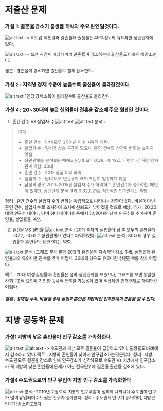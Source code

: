 # 저출산 문제
### 가설 1: 결혼율 감소가 출생률 하락의 주요 원인일것이다.
![alt text](<FlaskWeb/static/img/graph/가설1-결혼률과 출생률 상관관계분석.png>)
-> 히트맵 확인결과 결혼률과 출생률은 49%정도의 유의미한 상관관계에 있다.

![alt text](<FlaskWeb/static/img/graph/가설1-시간에따른 결혼률과 출산률 추이.png>)
-> 또한 시간이 지남에따라 결혼률이 감소하는데 출산율도 비슷하게 감소한다.

결론 : 결혼율이 감소하면 출산률도 함께 감소한다.

### 가설 2 : 지역별 경제 수준이 높을수록 출산율이 올라갈것이다.
![alt text](<FlaskWeb/static/img/graph/가설2-지역별 경제 수준과 출산율의 관계.png>)
1인당 경제소득이 올라갈수록 출산율도 올라간다.

### 가설 4 : 20~30대의 높은 실업률이 결혼율  감소에 주요 원인일 것이다. 
1) 혼인 건수 VS 실업자 수 
![alt text](<가설4-20~30대 결혼 건수VS실업자 수-1.png>)
![alt text](<가설4-20~30대 결혼 건수VS실업자 수 상관관계Heatmap.png>)
분석 :
> 20대
>- 혼인 건수 : 남녀 모두 2001년 이후 지속적 하락.
>- 실업자 수 : 일시적 상승 구간이 있으나, 혼인 건수와 상관된 변화는 보이지 않음.
>- 상관관계를 분석했을 때에도 남,녀 모두 0.26, -0.48로 두 변수 간 직접 인과관계 약함.
> 30대 
>- 혼인 건수 : 2013 정점 이후 하락.
>- 실업자 수 : 남녀 모두 변동성이 크며 패턴이 일정하지 않음.
>- 남성의 경우 2010~2015년 실업자 수가 하락하고 혼인건수가 증가하는 패턴이 있지만, 상관관계 분석 결과 0.32,0.21로 직접적인 인과관계는 약함.

정리 : 혼인 건수와 실업자 수의 변화는 독립적으로 나타나는 경향이 있다. 비율이 아닌 혼인 건수, 실업자 수로 조사하여 조사에 신뢰도가 낮아졌을 것으로 예상.
추가 : 20,30대의 인구수 데이터, 남녀 성비 데이터를 통해서 20,30대의 남녀 인구수를 추가하여 혼인율, 실업률을 계산.

2) 혼인율 VS 실업률
![alt text](<가설4-20대 결혼율VS실업율 상관관계Heatmap.png>)
분석 : 20대 여자의 실업률이 남,여 모두의 혼인율에 -0.72, -0.62로 상관관계가 있다고 파악하였다.
![alt text](<가설4-30대 결혼율VS실업율 상관관계Heatmap.png>)
분석 : 30대의 경우 실업률과 혼인율의 상관관계는 약함.

![alt text](<가설4-20~30대 혼인율VS실업률.png>)
분석 : 그래프 분석 결과 20대의 혼인율은 지속적인 감소 추세, 실업률과 혼인율과의 유의미한 관계를 찾기 어렵다. 
30대의 경우도 유의미한 상관관계를 찾기 어렵다.

팩트 : 20대 여성 실업률과 혼인율은 음의 상관관계를 보였으나, 그래프를 보면 동일한 사회구조적 요인에 기인한 동시적 변화일 가능성이 있어 직접적인 인과관계로 해석하긴 어렵다.

##### 결론 : 절대값 수치, 비율을 통해 실업과 혼인은 직접적인 인과관계가 없음을 알 수 있다. 

# 지방 공동화 문제
### 가설1 지방의 낮은 혼인율이 인구 감소를 가속화한다.
![alt text](<FlaskWeb/static/img/graph/가설1-년도별 수도권 vs 지방 출산율-결혼률 비교.png>)
![alt text](<FlaskWeb/static/img/graph/가설1-년도별 대도시 vs 소도시 출산율-결혼률 비교.png>)
-> 수도권과 지방 모두 결혼율이 급감하고 있다, 출생률도 비례해서 감소하고 있다.
팩트 : 지방의 혼인률이 낮아서 인구감소하는것은맞다,
정리 : 지방, 수도권 모두 결혼율 감소로 인해 인구감소가 심각하므로 
       수도권 Vs 지방에서 인구감소가 꼭 지방의 낮은 혼인률에 문제가 아닌 전국단위에 결혼률,출산률 감소에 있다.


### 가설4 수도권으로의 인구 유입이 지방 인구 감소를 가속화한다
![alt text](<FlaskWeb/static/img/graph/수도권-비수도권 순이동률 비교 (2012-2022).png>)
분석 : 2019년 기점으로 지방의 인구유출이 심하게 나타나며 수도권에 인구가 많이 유입되며 수도권은 인구가 증가한다.
정리 : 수도권의 인구가 증가하며, 지방은 인구가 감소하고있다.